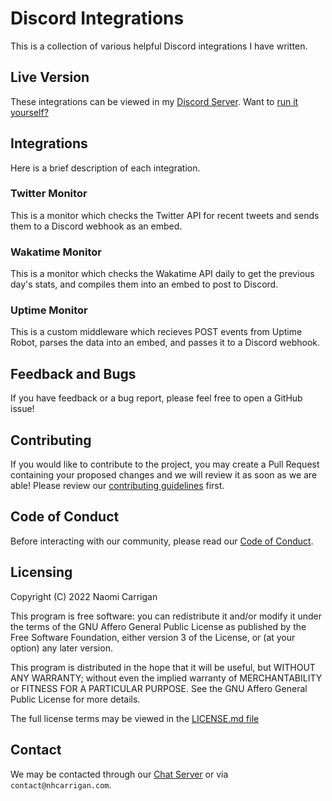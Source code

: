 # Discord Integrations

This is a collection of various helpful Discord integrations I have written.

## Live Version

These integrations can be viewed in my [Discord Server](https://chat.nhcarrigan.com). Want to [run it yourself?](https://docs.nhcarrigan.com/#/discord-integrations/usage)

## Integrations

Here is a brief description of each integration.

### Twitter Monitor

This is a monitor which checks the Twitter API for recent tweets and sends them to a Discord webhook as an embed.

### Wakatime Monitor

This is a monitor which checks the Wakatime API daily to get the previous day's stats, and compiles them into an embed to post to Discord.

### Uptime Monitor

This is a custom middleware which recieves POST events from Uptime Robot, parses the data into an embed, and passes it to a Discord webhook.

## Feedback and Bugs

If you have feedback or a bug report, please feel free to open a GitHub issue!

## Contributing

If you would like to contribute to the project, you may create a Pull Request containing your proposed changes and we will review it as soon as we are able! Please review our [contributing guidelines](CONTRIBUTING.md) first.

## Code of Conduct

Before interacting with our community, please read our [Code of Conduct](CODE_OF_CONDUCT.md).

## Licensing

Copyright (C) 2022 Naomi Carrigan

This program is free software: you can redistribute it and/or modify it under the terms of the GNU Affero General Public License as published by the Free Software Foundation, either version 3 of the License, or (at your option) any later version.

This program is distributed in the hope that it will be useful, but WITHOUT ANY WARRANTY; without even the implied warranty of MERCHANTABILITY or FITNESS FOR A PARTICULAR PURPOSE. See the GNU Affero General Public License for more details.

The full license terms may be viewed in the [LICENSE.md file](./LICENSE.md)

## Contact

We may be contacted through our [Chat Server](http://chat.nhcarrigan.com) or via `contact@nhcarrigan.com`.
